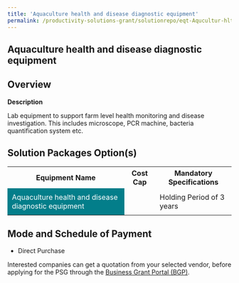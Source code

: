 ```yaml
---
title: 'Aquaculture health and disease diagnostic equipment'
permalink: /productivity-solutions-grant/solutionrepo/eqt-Aqucultur-hlth-nd-dss-dgnostc-qt-Food
---
```


## Aquaculture health and disease diagnostic equipment

## Overview

**Description**

Lab equipment to support farm level health monitoring and disease investigation. This includes microscope, PCR machine, bacteria quantification system etc.

## Solution Packages Option(s)

<table>
<tr>
<th><b>Equipment Name</b></th>
<th><b>Cost Cap</b></th>
<th><b>Mandatory Specifications</b></th>
</tr>
<tr>
<td style='padding: 10px; background-color: #037E8A; color: #FFFFFF;'>Aquaculture health and disease diagnostic equipment</td>
<td style='padding: 10px;'> </td>
<td style='padding: 10px;'>Holding Period of 3 years</td>
</tr>
</table>

## Mode and Schedule of Payment

 - Direct Purchase

Interested companies can get a quotation from your selected vendor, before applying for the PSG through the <a href='https://www.businessgrants.gov.sg/' target='_blank' rel='noopener'>Business Grant Portal (BGP)</a>.

<script src="/jquery/resize-tables.js"></script>
